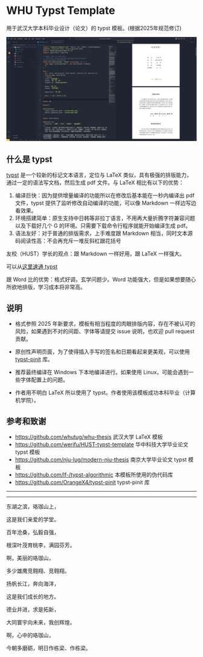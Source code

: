 # WHU Typst Template

用于武汉大学本科毕业设计（论文）的 typst 模板。(根据2025年规范修订)

![](./assets/screenshot.png)

## 什么是 typst

[typst](https://github.com/typst/typst) 是一个较新的标记文本语言，定位与 LaTeX 类似，具有极强的排版能力，通过一定的语法写文档，然后生成 pdf 文件。与 LaTeX 相比有以下的优势：

1. 编译巨快：因为提供增量编译的功能所以在修改后基本能在一秒内编译出 pdf 文件，typst 提供了监听修改自动编译的功能，可以像 Markdown 一样边写边看效果。
2. 环境搭建简单：原生支持中日韩等非拉丁语言，不用再大量折腾字符兼容问题以及下载好几个 G 的环境。只需要下载命令行程序就能开始编译生成 pdf。
3. 语法友好：对于普通的排版需求，上手难度跟 Markdown 相当，同时文本源码阅读性高：不会再充斥一堆反斜杠跟花括号

友校（HUST）学长的观点：跟 Markdown 一样好用，跟 LaTeX 一样强大。

可以从[这里速通 typst](https://typst.app/docs/tutorial)

跟 Word 比的优势：格式好调，玄学问题少。Word 功能强大，但是如果想要随心所欲地排版，学习成本将非常高。

## 说明

- 格式参照 2025 年新要求，模板有相当程度的肉眼排版内容，存在不被认可的风险，如果遇到不对的间距、字体等请提交 issue 说明，也欢迎 pull request 贡献。

- 原创性声明页面，为了使得插入手写的签名和日期看起来更美观，可以使用 [typst-pinit](https://github.com/OrangeX4/typst-pinit) 库。

- 推荐最终编译在 Windows 下本地编译进行。如果使用 Linux，可能会遇到一些字体配置上的问题。

- 作者用不明白 LaTeX 所以使用了 typst。作者使用该模板成功本科毕业（计算机学院）。

## 参考和致谢

- https://github.com/whutug/whu-thesis 武汉大学 LaTeX 模板
- https://github.com/werifu/HUST-typst-template 华中科技大学毕业论文 typst 模板
- https://github.com/nju-lug/modern-nju-thesis 南京大学毕业论文 typst 模板
- https://github.com/lf-/typst-algorithmic 本模板所使用的伪代码库
- https://github.com/OrangeX4/typst-pinit typst-pinit 库

---

---

东湖之滨，珞珈山上，

这是我们亲爱的学堂。

百年沧桑，弘毅自强，

根深叶茂育桃李，满园芬芳。

啊，美丽的珞珈山，

多少雄鹰竞翱翔、竞翱翔。

扬帆长江，奔向海洋，

这是我们成长的地方。

德业并进，求是拓新，

大同寰宇向未来，我创辉煌。

啊，心中的珞珈山，

今朝多磨砺，明日作栋梁、作栋梁。
